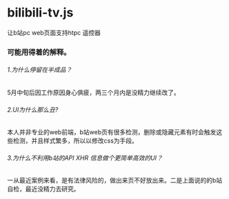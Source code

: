 # bilibili-tv.js
让b站pc web页面支持htpc 遥控器


### 可能用得着的解释。
###### 1.为什么停留在半成品？
5月中旬后因工作原因身心俱疲，两三个月内是没精力继续改了。

###### 2.UI为什么那么丑?
本人并非专业的web前端，b站web页有很多检测，删除或隐藏元素有时会触发这些检测，并且样式繁多，所以以修改css为手段。

###### 3.为什么不利用b站的API XHR 信息做个更简单高效的UI？
一从最近案例来看，是有法律风险的，做出来页不好放出来。二是上面说的的b站自检，最近没精力去研究。
